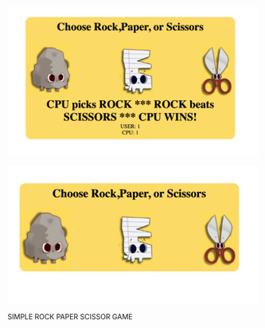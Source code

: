 ![alt text](https://github.com/JfuseProductions/Web-App-Games/blob/main/Rock%20Paper%20Scissor/rockPaperScissor1.png)

![alt text](https://github.com/JfuseProductions/Web-App-Games/blob/main/Rock%20Paper%20Scissor/rockPaperScissor2.png)

SIMPLE ROCK PAPER SCISSOR GAME

